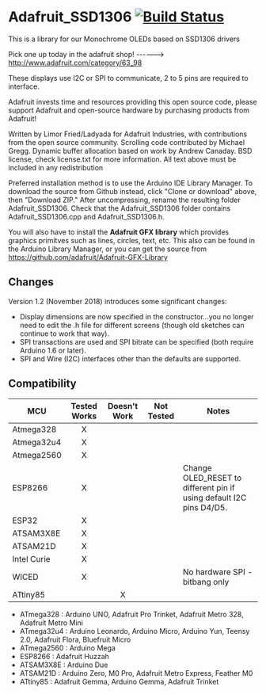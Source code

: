 # Adafruit_SSD1306 [![Build Status](https://travis-ci.org/adafruit/Adafruit_SSD1306.svg?branch=master)](https://travis-ci.org/adafruit/Adafruit_SSD1306)

This is a library for our Monochrome OLEDs based on SSD1306 drivers

  Pick one up today in the adafruit shop!
  ------> http://www.adafruit.com/category/63_98

These displays use I2C or SPI to communicate, 2 to 5 pins are required
to interface.

Adafruit invests time and resources providing this open source code,
please support Adafruit and open-source hardware by purchasing
products from Adafruit!

Written by Limor Fried/Ladyada for Adafruit Industries, with
contributions from the open source community. Scrolling code
contributed by Michael Gregg. Dynamic buffer allocation based on work
by Andrew Canaday.  BSD license, check license.txt for more
information. All text above must be included in any redistribution

Preferred installation method is to use the Arduino IDE Library
Manager. To download the source from Github instead, click "Clone or
download" above, then "Download ZIP." After uncompressing, rename the
resulting folder Adafruit_SSD1306. Check that the Adafruit_SSD1306
folder contains Adafruit_SSD1306.cpp and Adafruit_SSD1306.h.

You will also have to install the **Adafruit GFX library** which
provides graphics primitves such as lines, circles, text, etc. This
also can be found in the Arduino Library Manager, or you can get the
source from https://github.com/adafruit/Adafruit-GFX-Library

## Changes

Version 1.2 (November 2018) introduces some significant changes:

  * Display dimensions are now specified in the constructor...you no
    longer need to edit the .h file for different screens (though old
    sketches can continue to work that way).
  * SPI transactions are used and SPI bitrate can be specified (both
    require Arduino 1.6 or later).
  * SPI and Wire (I2C) interfaces other than the defaults are
    supported.

<!-- START COMPATIBILITY TABLE -->

## Compatibility

MCU         |Tested Works|Doesn't Work|Not Tested|Notes
------------|:----------:|:----------:|:--------:|-----
Atmega328   |      X     |            |          |
Atmega32u4  |      X     |            |          |
Atmega2560  |      X     |            |          |
ESP8266     |      X     |            |          | Change OLED_RESET to different pin if using default I2C pins D4/D5.
ESP32       |      X     |            |          |
ATSAM3X8E   |      X     |            |          |
ATSAM21D    |      X     |            |          |
Intel Curie |      X     |            |          |
WICED       |      X     |            |          | No hardware SPI - bitbang only
ATtiny85    |            |      X     |          |

  * ATmega328 : Arduino UNO, Adafruit Pro Trinket, Adafruit Metro 328, Adafruit Metro Mini
  * ATmega32u4 : Arduino Leonardo, Arduino Micro, Arduino Yun, Teensy 2.0, Adafruit Flora, Bluefruit Micro
  * ATmega2560 : Arduino Mega
  * ESP8266 : Adafruit Huzzah
  * ATSAM3X8E : Arduino Due
  * ATSAM21D : Arduino Zero, M0 Pro, Adafruit Metro Express, Feather M0
  * ATtiny85 : Adafruit Gemma, Arduino Gemma, Adafruit Trinket

<!-- END COMPATIBILITY TABLE -->
